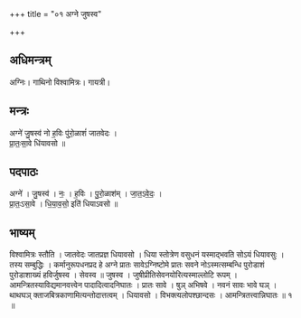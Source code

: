+++
title = "०१ अग्ने जुषस्व"

+++
## अधिमन्त्रम्
अग्निः। गाथिनो विश्वामित्रः। गायत्री।

## मन्त्रः
अग्ने॑ जु॒षस्व॑ नो ह॒विः पु॑रो॒ळाशं॑ जातवेदः ।  
प्रा॒तः॒सा॒वे धि॑यावसो ॥

## पदपाठः
अग्ने॑ । जु॒षस्व॑ । नः॒ । ह॒विः । पु॒रो॒ळाश॑म् । जा॒त॒ऽवे॒दः॒ ।  
प्रा॒तः॒ऽसा॒वे । धि॒या॒व॒सो॒ इति॑ धियाऽवसो ॥

## भाष्यम्
विश्वामित्रः स्तौति । जातवेदः जातप्रज्ञ धियावसो । धिया स्तोत्रेण वसुधनं यस्माद्भवति सोऽयं धियावसुः । तस्य सम्बुद्धिः । कर्मानुरूपधनप्रद हे अग्ने प्रातः सावेऽग्निष्टोमे प्रातः सवने नोऽस्मत्सम्बन्धि पुरोडाशं पुरोडाशाख्यं हविर्जुषस्व । सेवस्व ॥ जुषस्व । जुषीप्रीतिसेवनयोरित्यस्माल्लोटि रूपम् । आमन्त्रितस्याविद्यमानवत्त्वेन पादादित्वादनिघातः । प्रातः सावे । षुञ् अभिषवे । नवनं सावः भावे घञ् । थाथघञ् क्ताजबित्रकाणामित्यन्तोदात्तत्वम् । धियावसो । विभक्त्यलोपश्छान्दसः । आमन्त्रितत्त्वान्निघातः ॥ १ ॥